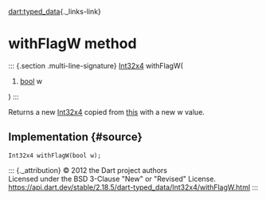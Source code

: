 [dart:typed\_data](../../dart-typed_data/dart-typed_data-library){._links-link}

withFlagW method
================

::: {.section .multi-line-signature}
[Int32x4](../int32x4-class) withFlagW(

1.  [bool](../../dart-core/bool-class) w

)
:::

Returns a new [Int32x4](../int32x4-class) copied from
[this](../int32x4-class) with a new w value.

Implementation {#source}
--------------

``` {.language-dart data-language="dart"}
Int32x4 withFlagW(bool w);
```

::: {._attribution}
© 2012 the Dart project authors\
Licensed under the BSD 3-Clause \"New\" or \"Revised\" License.\
<https://api.dart.dev/stable/2.18.5/dart-typed_data/Int32x4/withFlagW.html>
:::
